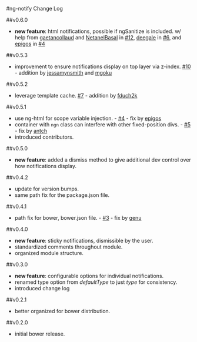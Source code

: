 #ng-notify Change Log

##v0.6.0
- **new feature**: html notifications, possible if ngSanitize is included. w/ help from [gaetancollaud](https://github.com/gaetancollaud) and [NetanelBasal](https://github.com/NetanelBasal) in [#12](https://github.com/matowens/ng-notify/issues/12), [deegale](https://github.com/deegale) in [#6](https://github.com/matowens/ng-notify/issues/6), and [epigos](https://github.com/epigos) in [#4](https://github.com/matowens/ng-notify/pull/4)

##v0.5.3
- improvement to ensure notifications display on top layer via z-index. [#10](https://github.com/matowens/ng-notify/pull/10) - addition by [jessamynsmith](https://github.com/jessamynsmith) and [mgoku](https://github.com/mgoku)

##v0.5.2
- leverage template cache. [#7](https://github.com/matowens/ng-notify/pull/7) - addition by [fduch2k](https://github.com/fduch2k)

##v0.5.1
- use ng-html for scope variable injection. - [#4](https://github.com/matowens/ng-notify/pull/4) - fix by [epigos](https://github.com/epigos)
- container with `ngn` class can interfere with other fixed-position divs. - [#5](https://github.com/matowens/ng-notify/issues/5) - fix by [antch](https://github.com/antch)
- introduced contributors.

##v0.5.0
- **new feature**: added a dismiss method to give additional dev control over how notifications display.

##v0.4.2
- update for version bumps.
- same path fix for the package.json file.

##v0.4.1
- path fix for bower, bower.json file. - [#3](https://github.com/matowens/ng-notify/pull/3/files) - fix by [genu](https://github.com/genu)

##v0.4.0
- **new feature**: sticky notifications, dismissible by the user.
- standardized comments throughout module.
- organized module structure.

##v0.3.0
- **new feature**: configurable options for individual notifications.
- renamed type option from *defaultType* to just *type* for consistency.
- introduced change log

##v0.2.1
- better organized for bower distribution.

##v0.2.0
- initial bower release.
